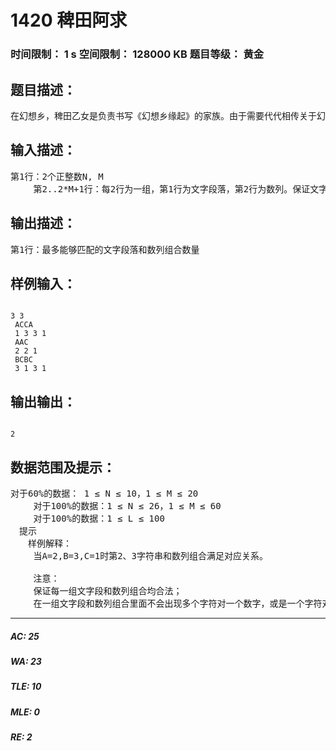 # 1420 稗田阿求   
### 时间限制： 1 s     空间限制： 128000 KB     题目等级： 黄金  
## 题目描述：  

<pre>
在幻想乡，稗田乙女是负责书写《幻想乡缘起》的家族。由于需要代代相传关于幻想乡的记忆，稗田乙女采用了一些特殊的记录方式。对于相同重复的文字，稗田乙女会用一个数字来代替，然后用一个数列来表示一个段文字。比如1代表"A"，2代表"C"，那么{1,2}就代表"AC"，{2,1,2}就代表"CAC"。不过由于年代过于久远，到阿求时已经是第九代稗田乙女，所以难免会出现错误。现在阿求有N个数字(1..N)和N个字符('A'..第N个字母)，以及一些以前传承下来的M组文字段和对应的数列。每一组文字段和数列相互对应，文字的第i个字符对应着数列的第i项。阿求想要知道怎样安排N个数字和字符的对应关系，能够使组数尽可能多的文字段和数列组合满足该对应关系。数字和字符间一一对应，不会出现多对一或一对多的情况。
</pre>
  
  
## 输入描述：  

<pre>
第1行：2个正整数N, M  
 　　第2..2*M+1行：每2行为一组，第1行为文字段落，第2行为数列。保证文字段落的字符数L等于数列数字个数L，且均在1..N。文字段落只包含大写字母
</pre>
  
  
## 输出描述：  

<pre>
第1行：最多能够匹配的文字段落和数列组合数量
</pre>
  
  
## 样例输入：  

<pre><code>
3 3  
 ACCA  
 1 3 3 1   
 AAC  
 2 2 1  
 BCBC  
 3 1 3 1
</code></pre>
  
  
## 输出输出：  

<pre><code>
2
</code></pre>
  
  
## 数据范围及提示：  

<pre>
对于60%的数据： 1 ≤ N ≤ 10，1 ≤ M ≤ 20  
 　　对于100%的数据：1 ≤ N ≤ 26，1 ≤ M ≤ 60  
 　　对于100%的数据：1 ≤ L ≤ 100  
　提示  
　　样例解释：  
 　　当A=2,B=3,C=1时第2、3字符串和数列组合满足对应关系。  
  
 　　注意：  
 　　保证每一组文字段和数列组合均合法；  
 　　在一组文字段和数列组合里面不会出现多个字符对一个数字，或是一个字符对多个数字的情况。
</pre>
  
  
***  

##### AC: 25  
##### WA: 23  
##### TLE: 10  
##### MLE: 0  
##### RE: 2  
